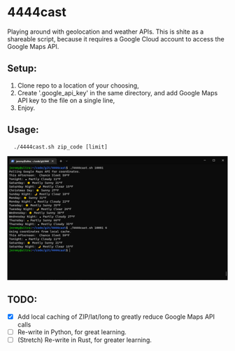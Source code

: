 # 4444cast
Playing around with geolocation and weather APIs. This is shite as a shareable script, because it requires a Google Cloud account to access the Google Maps API.

## Setup:
1. Clone repo to a location of your choosing,
2. Create '.google_api_key' in the same directory, and add Google Maps API key to the file on a single line,
3. Enjoy.

## Usage:

```
  ./4444cast.sh zip_code [limit]
```

![Demo screenshot](.4444cast_screenshot.png "Demo screenshot")

## TODO:
- [x] Add local caching of ZIP/lat/long to greatly reduce Google Maps API calls
- [ ] Re-write in Python, for great learning.
- [ ] \(Stretch\) Re-write in Rust, for greater learning.
